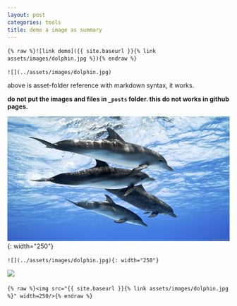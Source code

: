 ```yaml
---
layout: post
categories: tools
title: demo a image as summary
---
```


`{% raw %}![link demo]({{ site.baseurl }}{% link assets/images/dolphin.jpg %}){% endraw %}`

`![](../assets/images/dolphin.jpg)`

above is asset-folder reference with markdown syntax, it works.

**do not put the images and files in `_posts` folder. this do not works in github pages.**


![](../assets/images/dolphin.jpg){: width="250"}

`![](../assets/images/dolphin.jpg){: width="250"}`


<img src="{{ site.baseurl }}{% link assets/images/dolphin.jpg %}" width=250/>

`{% raw %}<img src="{{ site.baseurl }}{% link assets/images/dolphin.jpg %}" width=250/>{% endraw %}`
